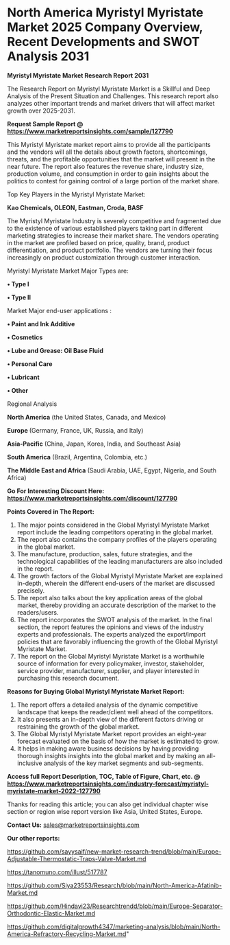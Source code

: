 # North America Myristyl Myristate Market 2025 Company Overview, Recent Developments and SWOT Analysis 2031

<strong>Myristyl Myristate Market Research Report 2031</strong>

The Research Report on Myristyl Myristate Market is a Skillful and Deep Analysis of the Present Situation and Challenges. This research report also analyzes other important trends and market drivers that will affect market growth over 2025-2031.

<strong>Request Sample Report @ <a href=https://www.marketreportsinsights.com/sample/127790>https://www.marketreportsinsights.com/sample/127790</a></strong>

This Myristyl Myristate market report aims to provide all the participants and the vendors will all the details about growth factors, shortcomings, threats, and the profitable opportunities that the market will present in the near future. The report also features the revenue share, industry size, production volume, and consumption in order to gain insights about the politics to contest for gaining control of a large portion of the market share.

Top Key Players in the Myristyl Myristate Market:

<strong>Kao Chemicals, OLEON, Eastman, Croda, BASF</strong>

The Myristyl Myristate Industry is severely competitive and fragmented due to the existence of various established players taking part in different marketing strategies to increase their market share. The vendors operating in the market are profiled based on price, quality, brand, product differentiation, and product portfolio. The vendors are turning their focus increasingly on product customization through customer interaction.

Myristyl Myristate Market Major Types are:

<strong>• Type I

• Type II</strong>

Market Major end-user applications :

<strong>• Paint and Ink Additive

• Cosmetics

• Lube and Grease: Oil Base Fluid

• Personal Care

• Lubricant

• Other</strong>

Regional Analysis

</u><strong><b>North America</b></strong> (the United States, Canada, and Mexico)

<strong><b>Europe </b></strong>(Germany, France, UK, Russia, and Italy)

<strong><b>Asia-Pacific</b></strong> (China, Japan, Korea, India, and Southeast Asia)

<strong><b>South America</b></strong> (Brazil, Argentina, Colombia, etc.)

<strong><b>The Middle East and Africa</b></strong> (Saudi Arabia, UAE, Egypt, Nigeria, and South Africa)

<strong>Go For Interesting Discount Here: <a href=https://www.marketreportsinsights.com/discount/127790>https://www.marketreportsinsights.com/discount/127790</a></strong>

<strong>Points Covered in The Report:</strong>
<ol>
  <li>The major points considered in the Global Myristyl Myristate Market report include the leading competitors operating in the global market.</li>
  <li>The report also contains the company profiles of the players operating in the global market.</li>
  <li>The manufacture, production, sales, future strategies, and the technological capabilities of the leading manufacturers are also included in the report.</li>
  <li>The growth factors of the Global Myristyl Myristate Market are explained in-depth, wherein the different end-users of the market are discussed precisely.</li>
  <li>The report also talks about the key application areas of the global market, thereby providing an accurate description of the market to the readers/users.</li>
  <li>The report incorporates the SWOT analysis of the market. In the final section, the report features the opinions and views of the industry experts and professionals. The experts analyzed the export/import policies that are favorably influencing the growth of the Global Myristyl Myristate Market.</li>
  <li>The report on the Global Myristyl Myristate Market is a worthwhile source of information for every policymaker, investor, stakeholder, service provider, manufacturer, supplier, and player interested in purchasing this research document.</li>
</ol>
<strong>Reasons for Buying Global Myristyl Myristate Market Report:</strong>

<ol>
  <li>The report offers a detailed analysis of the dynamic competitive landscape that keeps the reader/client well ahead of the competitors.</li>
  <li>It also presents an in-depth view of the different factors driving or restraining the growth of the global market.</li>
  <li>The Global Myristyl Myristate Market report provides an eight-year forecast evaluated on the basis of how the market is estimated to grow.</li>
  <li>It helps in making aware business decisions by having providing thorough insights insights into the global market and by making an all-inclusive analysis of the key market segments and sub-segments.</li>
</ol>
<strong>Access full Report Description, TOC, Table of Figure, Chart, etc. @ <a href=https://www.marketreportsinsights.com/industry-forecast/myristyl-myristate-market-2022-127790>https://www.marketreportsinsights.com/industry-forecast/myristyl-myristate-market-2022-127790</a></strong>


Thanks for reading this article; you can also get individual chapter wise section or region wise report version like Asia, United States, Europe.

<strong>Contact Us:</strong>
sales@marketreportsinsights.com

<strong>Our other reports:</strong>

<a href=https://github.com/sayysaif/new-market-research-trend/blob/main/Europe-Adjustable-Thermostatic-Traps-Valve-Market.md>https://github.com/sayysaif/new-market-research-trend/blob/main/Europe-Adjustable-Thermostatic-Traps-Valve-Market.md</a>

<a href=https://tanomuno.com/illust/517787>https://tanomuno.com/illust/517787</a>

<a href=https://github.com/Siya23553/Research/blob/main/North-America-Afatinib-Market.md>https://github.com/Siya23553/Research/blob/main/North-America-Afatinib-Market.md</a>

<a href=https://github.com/Hindavi23/Researchtrendd/blob/main/Europe-Separator-Orthodontic-Elastic-Market.md>https://github.com/Hindavi23/Researchtrendd/blob/main/Europe-Separator-Orthodontic-Elastic-Market.md</a>

<a href=https://github.com/digitalgrowth4347/marketing-analysis/blob/main/North-America-Refractory-Recycling-Market.md>https://github.com/digitalgrowth4347/marketing-analysis/blob/main/North-America-Refractory-Recycling-Market.md</a>"
